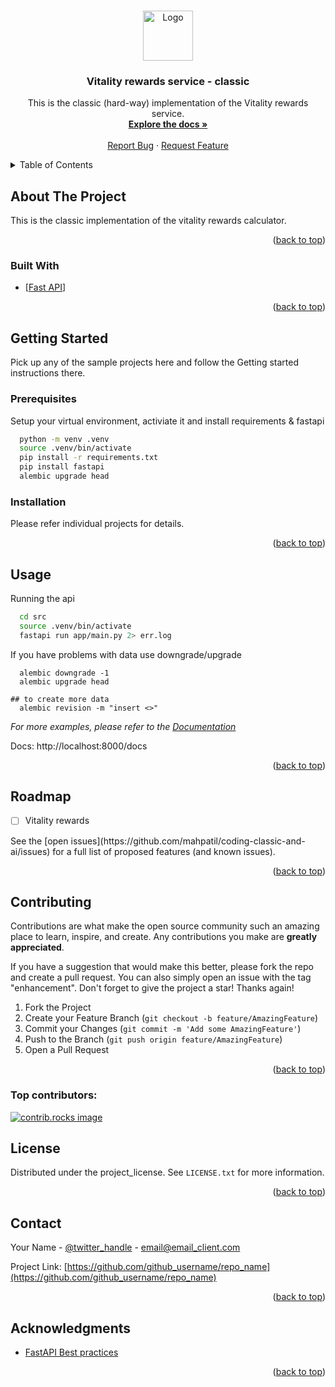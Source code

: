 <a id="readme-top"></a>


<!-- PROJECT LOGO -->
<br />
<div align="center">
  <a href="https://github.com/github_username/repo_name">
    <img src="images/logo.png" alt="Logo" width="80" height="80">
  </a>

<h3 align="center">Vitality rewards service - classic</h3>

  <p align="center">
    This is the classic (hard-way) implementation of the Vitality rewards service. 
    <br />
    <a href="https://github.com/github_username/repo_name"><strong>Explore the docs »</strong></a>
    <br />
    <br />
    <a href="https://github.com/github_username/repo_name/issues/new?labels=bug&template=bug-report---.md">Report Bug</a>
    &middot;
    <a href="https://github.com/github_username/repo_name/issues/new?labels=enhancement&template=feature-request---.md">Request Feature</a>
  </p>
</div>



<!-- TABLE OF CONTENTS -->
<details>
  <summary>Table of Contents</summary>
  <ol>
    <li>
      <a href="#about-the-project">About The Project</a>
      <ul>
        <li><a href="#built-with">Built With</a></li>
      </ul>
    </li>
    <li>
      <a href="#getting-started">Getting Started</a>
      <ul>
        <li><a href="#prerequisites">Prerequisites</a></li>
        <li><a href="#installation">Installation</a></li>
      </ul>
    </li>
    <li><a href="#usage">Usage</a></li>
    <li><a href="#roadmap">Roadmap</a></li>
    <li><a href="#contributing">Contributing</a></li>
    <li><a href="#license">License</a></li>
    <li><a href="#contact">Contact</a></li>
    <li><a href="#acknowledgments">Acknowledgments</a></li>
  </ol>
</details>



<!-- ABOUT THE PROJECT -->
## About The Project

This is the classic implementation of the vitality rewards calculator. 

<p align="right">(<a href="#readme-top">back to top</a>)</p>



### Built With

* [[Fast API](https://fastapi.tiangolo.com/)]

<p align="right">(<a href="#readme-top">back to top</a>)</p>



<!-- GETTING STARTED -->
## Getting Started

Pick up any of the sample projects here and follow the Getting started instructions there.

### Prerequisites

Setup your virtual environment, activiate it and install requirements & fastapi
```sh
  python -m venv .venv
  source .venv/bin/activate
  pip install -r requirements.txt
  pip install fastapi
  alembic upgrade head
```


### Installation

Please refer individual projects for details.

<p align="right">(<a href="#readme-top">back to top</a>)</p>



<!-- USAGE EXAMPLES -->
## Usage

Running the api

```sh
  cd src
  source .venv/bin/activate
  fastapi run app/main.py 2> err.log
```

If you have problems with data use downgrade/upgrade
```
  alembic downgrade -1
  alembic upgrade head
  
## to create more data
  alembic revision -m "insert <>"
```
_For more examples, please refer to the [Documentation](https://example.com)_

Docs: http://localhost:8000/docs

<p align="right">(<a href="#readme-top">back to top</a>)</p>



<!-- ROADMAP -->
## Roadmap

- [ ] Vitality rewards
<!---- [ ] Feature 2
- [ ] Feature 3
    - [ ] Nested Feature
---!>

See the [open issues](https://github.com/mahpatil/coding-classic-and-ai/issues) for a full list of proposed features (and known issues).

<p align="right">(<a href="#readme-top">back to top</a>)</p>



<!-- CONTRIBUTING -->
## Contributing

Contributions are what make the open source community such an amazing place to learn, inspire, and create. Any contributions you make are **greatly appreciated**.

If you have a suggestion that would make this better, please fork the repo and create a pull request. You can also simply open an issue with the tag "enhancement".
Don't forget to give the project a star! Thanks again!

1. Fork the Project
2. Create your Feature Branch (`git checkout -b feature/AmazingFeature`)
3. Commit your Changes (`git commit -m 'Add some AmazingFeature'`)
4. Push to the Branch (`git push origin feature/AmazingFeature`)
5. Open a Pull Request

<p align="right">(<a href="#readme-top">back to top</a>)</p>

### Top contributors:

<a href="https://github.com/github_username/repo_name/graphs/contributors">
  <img src="https://contrib.rocks/image?repo=github_username/repo_name" alt="contrib.rocks image" />
</a>



<!-- LICENSE -->
## License

Distributed under the project_license. See `LICENSE.txt` for more information.

<p align="right">(<a href="#readme-top">back to top</a>)</p>



<!-- CONTACT -->
## Contact

Your Name - [@twitter_handle](https://twitter.com/twitter_handle) - email@email_client.com

Project Link: [https://github.com/github_username/repo_name](https://github.com/github_username/repo_name)

<p align="right">(<a href="#readme-top">back to top</a>)</p>



<!-- ACKNOWLEDGMENTS -->
## Acknowledgments

* [FastAPI Best practices](https://github.com/zhanymkanov/fastapi-best-practices)


<p align="right">(<a href="#readme-top">back to top</a>)</p>

